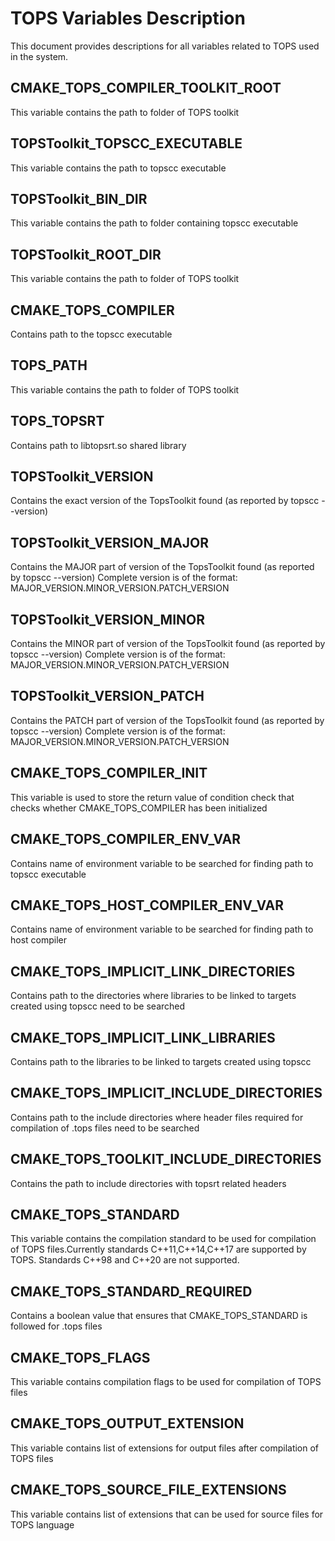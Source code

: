 # TOPS Variables Description

This document provides descriptions for all variables related to TOPS used in the system.

## CMAKE_TOPS_COMPILER_TOOLKIT_ROOT

This variable contains the path to folder of TOPS toolkit

## TOPSToolkit_TOPSCC_EXECUTABLE

This variable contains the path to topscc executable

## TOPSToolkit_BIN_DIR

This variable contains the path to folder containing topscc executable

## TOPSToolkit_ROOT_DIR

This variable contains the path to folder of TOPS toolkit

## CMAKE_TOPS_COMPILER

Contains path to the topscc executable

## TOPS_PATH

This variable contains the path to folder of TOPS toolkit

## TOPS_TOPSRT

Contains path to libtopsrt.so shared library

## TOPSToolkit_VERSION

Contains the exact version of the TopsToolkit found (as reported by topscc --version)

## TOPSToolkit_VERSION_MAJOR

Contains the MAJOR part of  version of the TopsToolkit found (as reported by topscc --version)
Complete version is of the format: MAJOR_VERSION.MINOR_VERSION.PATCH_VERSION

## TOPSToolkit_VERSION_MINOR

Contains the MINOR part of  version of the TopsToolkit found (as reported by topscc --version)
Complete version is of the format: MAJOR_VERSION.MINOR_VERSION.PATCH_VERSION

## TOPSToolkit_VERSION_PATCH

Contains the PATCH part of  version of the TopsToolkit found (as reported by topscc --version)
Complete version is of the format: MAJOR_VERSION.MINOR_VERSION.PATCH_VERSION

## CMAKE_TOPS_COMPILER_INIT

This variable is used to store the return value of condition check that checks whether CMAKE_TOPS_COMPILER has been initialized

## CMAKE_TOPS_COMPILER_ENV_VAR

Contains name of environment variable to be searched for finding path to topscc executable

## CMAKE_TOPS_HOST_COMPILER_ENV_VAR

Contains name of environment variable to be searched for finding path to host compiler

## CMAKE_TOPS_IMPLICIT_LINK_DIRECTORIES

Contains path to the directories where libraries to be linked to targets created using topscc need to be searched

## CMAKE_TOPS_IMPLICIT_LINK_LIBRARIES

Contains path to the libraries to be linked to targets created using topscc

## CMAKE_TOPS_IMPLICIT_INCLUDE_DIRECTORIES

Contains path to the include directories where header files required for compilation of .tops files need to be searched

## CMAKE_TOPS_TOOLKIT_INCLUDE_DIRECTORIES

Contains the path to include directories with topsrt related headers

## CMAKE_TOPS_STANDARD

This variable contains the compilation standard to be used for compilation of TOPS files.Currently standards C++11,C++14,C++17 are supported by TOPS. Standards C++98 and C++20 are not supported.

## CMAKE_TOPS_STANDARD_REQUIRED

Contains a boolean value that ensures that CMAKE_TOPS_STANDARD is followed for .tops files

## CMAKE_TOPS_FLAGS

This variable contains compilation flags to be used for compilation of TOPS files

## CMAKE_TOPS_OUTPUT_EXTENSION

This variable contains list of extensions for output files after compilation of TOPS files

## CMAKE_TOPS_SOURCE_FILE_EXTENSIONS

This variable contains list of extensions that can be used for source files for TOPS language
